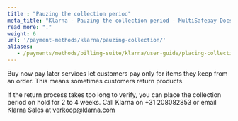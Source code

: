 ```yaml
---
title : "Pauzing the collection period"
meta_title: "Klarna - Pauzing the collection period - MultiSafepay Docs"
read_more: "."
weight: 6
url: '/payment-methods/klarna/pauzing-collection/'
aliases:
   - /payments/methods/billing-suite/klarna/user-guide/placing-collection-period-on-hold/
---
```


Buy now pay later services let customers pay only for items they keep from an order. This means sometimes customers return products. 

If the return process takes too long to verify, you can place the collection period on hold for 2 to 4 weeks. Call Klarna on +31 208082853 or email Klarna Sales at <verkoop@klarna.com>
